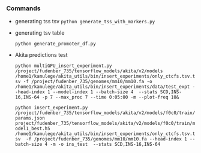 ### Commands

   - generating tss tsv
       `python generate_tss_with_markers.py`
       

   - generating tsv table
    
        `python generate_promoter_df.py`
                
        
   - Akita predictions test
    
        `python multiGPU_insert_experiment.py /project/fudenber_735/tensorflow_models/akita/v2/models /home1/kamulege/akita_utils/bin/insert_experiments/only_ctcfs.tsv.tsv -f /project/fudenber_735/genomes/mm10/mm10.fa -o /home1/kamulege/akita_utils/bin/insert_experiments/data/test_expt --head-index 1 --model-index 1 --batch-size 4  --stats SCD,INS-16,INS-64 -p 7 --max_proc 7 --time 0:05:00 -m --plot-freq 10&`
        
        
        `python insert_experiment.py /project/fudenber_735/tensorflow_models/akita/v2/models/f0c0/train/params.json project/fudenber_735/tensorflow_models/akita/v2/models/f0c0/train/model1_best.h5 /home1/kamulege/akita_utils/bin/insert_experiments/only_ctcfs.tsv.tsv  -f /project/fudenber_735/genomes/mm10/mm10.fa --head-index 1 --batch-size 4 -m -o ins_test  --stats SCD,INS-16,INS-64`